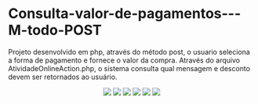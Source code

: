 # Consulta-valor-de-pagamentos---M-todo-POST
Projeto desenvolvido em php, através do método post, o  usuario seleciona a forma de pagamento e fornece o valor da compra. Através do arquivo AtividadeOnlineAction.php, o sistema consulta qual mensagem e desconto devem ser retornados ao usuário.

<div align="center">
<img src="https://user-images.githubusercontent.com/74019865/148125220-1402a8fb-537a-4016-988e-7fd02b8eccd5.png" width: 700px; />
  <img src="https://user-images.githubusercontent.com/74019865/148125269-ff7cb49a-94bc-4eb2-8806-5a9cea00ae9f.png" width: 700px; />
  <img src="https://user-images.githubusercontent.com/74019865/148125391-a588f761-2f24-43fd-9d6c-b49ed615d77e.png" width: 700px; />
  <img src="https://user-images.githubusercontent.com/74019865/148125473-2033c113-e165-4c56-8743-a6aabb764cff.png" width: 700px; />
  <img src="https://user-images.githubusercontent.com/74019865/148125764-9315593d-e9d9-48b6-b217-165f126b91c5.png" width: 700px; />
  <img src="https://user-images.githubusercontent.com/74019865/148125826-e0b66531-855c-4837-a515-bc7d10ef9bff.png" width: 700px; />
</div>
